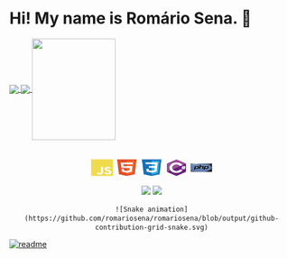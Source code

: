 <h1> Hi! My name is Romário Sena. 👋</h1>

<div>
    <a href="https://github.com/romariosena">
        <img height="180em"  align="center" src="https://github-readme-stats.vercel.app/api?username=romariosena&show_icons=true&theme=react&include_all_commits=true&count_private=true"/>
        <img height="180em"  align="center" src="https://github-readme-stats.vercel.app/api/top-langs/?username=romariosena&layout=compact&langs_count=7&theme=react" />
    </a>
    <a href="https://romariosena.insoluti.com.br/certified/certificate-of-completion-for-certificado-ux-unicornio.pdf">
        <img align="center" width="148" height="180" src="https://romariosena.insoluti.com.br/certified/selo_ux_designer.png">
    </a>
</div>
<br>
<div  align="center"> 
    <div style="display: inline_block">
        <br>
        <img align="center" alt="Rafa-Js" height="30" width="40" src="https://raw.githubusercontent.com/devicons/devicon/master/icons/javascript/javascript-plain.svg">
        <img align="center" alt="HTML" height="30" width="40" src="https://raw.githubusercontent.com/devicons/devicon/master/icons/html5/html5-original.svg">
        <img align="center" alt="CSS" height="30" width="40" src="https://raw.githubusercontent.com/devicons/devicon/master/icons/css3/css3-original.svg">
        <img align="center" alt="Csharp" height="30" width="40" src="https://raw.githubusercontent.com/devicons/devicon/master/icons/csharp/csharp-original.svg">
        <img align="center" alt="PHP" height="30" width="40" src="https://raw.githubusercontent.com/devicons/devicon/master/icons/php/php-original.svg">
    </div>
    <br>
    <a href="https://www.instagram.com/romariosena.com.br" target="_blank"><img src="https://img.shields.io/badge/-Instagram-%23E4405F?style=for-the-badge&logo=instagram&logoColor=white" target="_blank"></a>
    <a href="https://www.linkedin.com/in/romariosena/" target="_blank"><img src="https://img.shields.io/badge/-LinkedIn-%230077B5?style=for-the-badge&logo=linkedin&logoColor=white" target="_blank"></a> 
 
    ![Snake animation](https://github.com/romariosena/romariosena/blob/output/github-contribution-grid-snake.svg)
</div>
 
[![readme](https://github-readme-stats.vercel.app/api/pin/?username=romariosena&repo=romariosena&theme=react)](https://github.com/romariosena/romariosena)